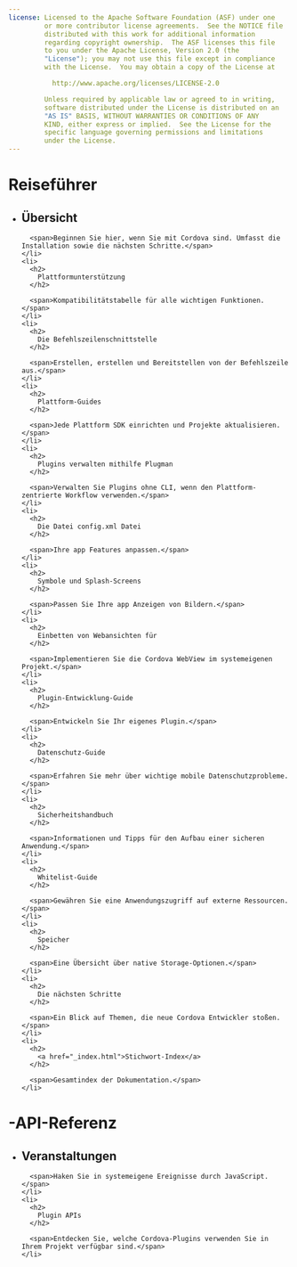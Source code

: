 ```yaml
---
license: Licensed to the Apache Software Foundation (ASF) under one
         or more contributor license agreements.  See the NOTICE file
         distributed with this work for additional information
         regarding copyright ownership.  The ASF licenses this file
         to you under the Apache License, Version 2.0 (the
         "License"); you may not use this file except in compliance
         with the License.  You may obtain a copy of the License at

           http://www.apache.org/licenses/LICENSE-2.0

         Unless required by applicable law or agreed to in writing,
         software distributed under the License is distributed on an
         "AS IS" BASIS, WITHOUT WARRANTIES OR CONDITIONS OF ANY
         KIND, either express or implied.  See the License for the
         specific language governing permissions and limitations
         under the License.
---
```


<div id="home">
  <h1>
    Reiseführer
  </h1>
  
  <ul>
    <li>
      <h2>
        Übersicht
      </h2>
      
      <span>Beginnen Sie hier, wenn Sie mit Cordova sind. Umfasst die Installation sowie die nächsten Schritte.</span>
    </li>
    <li>
      <h2>
        Plattformunterstützung
      </h2>
      
      <span>Kompatibilitätstabelle für alle wichtigen Funktionen.</span>
    </li>
    <li>
      <h2>
        Die Befehlszeilenschnittstelle
      </h2>
      
      <span>Erstellen, erstellen und Bereitstellen von der Befehlszeile aus.</span>
    </li>
    <li>
      <h2>
        Plattform-Guides
      </h2>
      
      <span>Jede Plattform SDK einrichten und Projekte aktualisieren.</span>
    </li>
    <li>
      <h2>
        Plugins verwalten mithilfe Plugman
      </h2>
      
      <span>Verwalten Sie Plugins ohne CLI, wenn den Plattform-zentrierte Workflow verwenden.</span>
    </li>
    <li>
      <h2>
        Die Datei config.xml Datei
      </h2>
      
      <span>Ihre app Features anpassen.</span>
    </li>
    <li>
      <h2>
        Symbole und Splash-Screens
      </h2>
      
      <span>Passen Sie Ihre app Anzeigen von Bildern.</span>
    </li>
    <li>
      <h2>
        Einbetten von Webansichten für
      </h2>
      
      <span>Implementieren Sie die Cordova WebView im systemeigenen Projekt.</span>
    </li>
    <li>
      <h2>
        Plugin-Entwicklung-Guide
      </h2>
      
      <span>Entwickeln Sie Ihr eigenes Plugin.</span>
    </li>
    <li>
      <h2>
        Datenschutz-Guide
      </h2>
      
      <span>Erfahren Sie mehr über wichtige mobile Datenschutzprobleme.</span>
    </li>
    <li>
      <h2>
        Sicherheitshandbuch
      </h2>
      
      <span>Informationen und Tipps für den Aufbau einer sicheren Anwendung.</span>
    </li>
    <li>
      <h2>
        Whitelist-Guide
      </h2>
      
      <span>Gewähren Sie eine Anwendungszugriff auf externe Ressourcen.</span>
    </li>
    <li>
      <h2>
        Speicher
      </h2>
      
      <span>Eine Übersicht über native Storage-Optionen.</span>
    </li>
    <li>
      <h2>
        Die nächsten Schritte
      </h2>
      
      <span>Ein Blick auf Themen, die neue Cordova Entwickler stoßen.</span>
    </li>
    <li>
      <h2>
        <a href="_index.html">Stichwort-Index</a>
      </h2>
      
      <span>Gesamtindex der Dokumentation.</span>
    </li>
  </ul>
  
  <h1>
    -API-Referenz
  </h1>
  
  <ul>
    <li>
      <h2>
        Veranstaltungen
      </h2>
      
      <span>Haken Sie in systemeigene Ereignisse durch JavaScript.</span>
    </li>
    <li>
      <h2>
        Plugin APIs
      </h2>
      
      <span>Entdecken Sie, welche Cordova-Plugins verwenden Sie in Ihrem Projekt verfügbar sind.</span>
    </li>
  </ul>
</div>